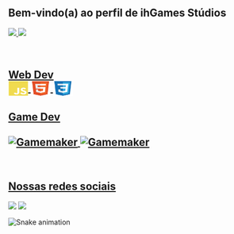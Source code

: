 ## Bem-vindo(a) ao perfil de ihGames Stúdios

 <div>
   <a href="https://github.com/ihGames-Studios">
   <img height="180em" src="https://github-readme-stats.vercel.app/api?username=ihGames-Studios&show_icons=true&theme=tokyonight&include_all_commits=true&count_private=true"/>
   <img height="180em" src="https://github-readme-stats.vercel.app/api/top-langs/?username=ihGames-Studios&layout=compact&langs_count=6&theme=tokyonight"/>

</div>
<div style="display: inline_block"><br><br>
  <h2>Web Dev<br>
    <img align="center" alt="Js" height="30" width="40" src="https://raw.githubusercontent.com/devicons/devicon/master/icons/javascript/javascript-plain.svg">
    <img align="center" alt="HTML" height="30" width="40" src="https://raw.githubusercontent.com/devicons/devicon/master/icons/html5/html5-original.svg">
    <img align="center" alt="CSS" height="30" width="40" src="https://raw.githubusercontent.com/devicons/devicon/master/icons/css3/css3-original.svg">
  </h2>
 <h2>Game Dev<br><br>
    <img align="center" alt="Gamemaker" height="30" width="120" src="https://camo.githubusercontent.com/0283508bb55a12f19d7ef5008de7df16a5bb6fe87eae518cf79c68776e9b8b2a/68747470733a2f2f75706c6f61642e77696b696d656469612e6f72672f77696b6970656469612f656e2f342f34622f47616d654d616b65725f4c6f676f2e737667">
     <img align="center" alt="Gamemaker" height="30" width="120" src="https://camo.githubusercontent.com/6b119111205dfbfe1170262f18e6bbe1fca9c0ef0d1c15ca91974b0c7d071714/68747470733a2f2f63646e2e6a7364656c6976722e6e65742f67682f64657669636f6e732f64657669636f6e2f69636f6e732f756e6974792f756e6974792d6f726967696e616c2e737667">
  </h2>
</div>
 
 <br>
 
<h2>Nossas  redes sociais</h2>
 
<div> 

<a href="https://www.instagram.com/ihgamesstudios/" target="_blank"><img src="https://img.shields.io/badge/-Instagram-%23E4405F?style=for-the-badge&logo=instagram&logoColor=white" target="_blank"></a>
 <a href = "mailto:ihgamesstudios@outlook.com"><img src="https://img.shields.io/badge/Outlook-0078D4?style=for-the-badge&logo=microsoft-outlook&logoColor=white" target="_blank"></a>

 
  ![Snake animation](https://github.com/ihGames-Studios/ihGames-Studios/blob/output/github-contribution-grid-snake.svg)

</div>

